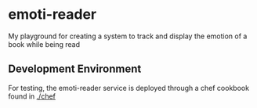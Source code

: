 # emoti-reader

My playground for creating a system to track and display the emotion of a book while being read

## Development Environment

For testing, the emoti-reader service is deployed through a chef
cookbook found in [./chef](chef)
